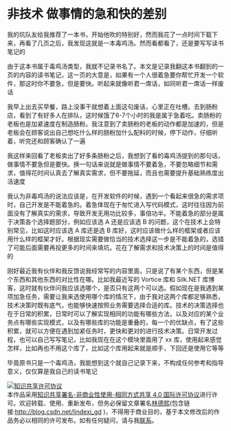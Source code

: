 
# 非技术 做事情的急和快的差别

我的坑队友给我推荐了一本书，开始他吹的特别好，然而我花了一点时间下载下来，再看了几页之后，我发现这就是一本毒鸡汤。然而看都看了，还是要写写读书笔记的

<!--more-->


<!-- CreateTime:2023/5/29 8:48:13 -->

<!-- 博客 -->
<!-- 发布 -->

由于这本书属于毒鸡汤类型，我就不记录书名了。本文是记录我翻这本书翻到的一页的内容的读书笔记，这一页的大意是，如果有一个人很着急要你帮忙开发一个软件，那这时你不要急，但是要快。听起来就像听君一席话，如同听君一席话一样废话

我早上出去买早餐，路上没事干就想着上面这句废话，心里正在吐槽。去到肠粉店，看到了有好多人在排队，这时候饿了6-7个小时的我是属于急着吃。卖肠粉的老板也是加紧速度在制造肠粉。我注意到了卖肠粉的老板的动作都是加速的，但是老板会在顾客说出自己想吃什么样的肠粉加什么配料的时候，停下动作，仔细听着，听完还和顾客确认了一遍

我这样来回看了老板卖出了好多条肠粉之后，我想到了看的毒鸡汤提到的那句话，做事情不要急但是要快。换一句话来说就是做事情不要着急，不要忽略细节和需求，值得花时间认真去了解真实需求，但不要拖延，而且也需要提升基础熟练度出活速度

我认为非毒鸡汤的说法应该是，在开发软件的时候，遇到一个看起来很急的需求项时，自己开发是不能着急的。着急体现在于匆忙进入写代码模式，这时往往因为前面没有了解真实的需求，导致开发无用功比较多，事倍功半。不能着急的部分是属于决策各个选择题部分，例如应该选 A 还是应该选 B 的问题，这个在技术上会特别常见，比如这时应该选 A 库还是选 B 库好，这时应该做什么样的框架或者应该用什么样的框架才好。根据现实需要做恰当的技术选择这一步是不能着急的，选错了可能后面需要再投更多的时间来填坑。花在了解需求和技术决策上的时间是值得的

刚好最近我有伙伴和我反馈说我经常写的内容里面，只是说了有某个东西，但是某个东西和其他东西的对比性在哪。比如我最近写的 Vortice 库和 Silk.NET 库博客，这时就有伙伴问我应该选哪个，是否只有这两个可以选。假如现在是我遇到某项加急任务，需要让我来选使用哪个库的情况下，由于我对这两个库都足够熟悉，技术决策时既有底气，也能够快速按照业务需要选择合适的库。技术的决策选择也在于日常的积累，日常时可以了解实现相同的功能有哪些方法，以及对应的某个业务点有哪些实现模式，以及有哪些库的功能是重叠的，每一个的优缺点，有了这些积累，就可以方便在遇到加紧任务时，更快和更对的进行技术决策。日常开发过程，也可以自己写写笔记，比如我现在在这个模块里面用了 xx 库，使用起来感觉怎样，比如再也不用这个库了，比如这个库用起来就是顺手，下回还是使用它等等

毕竟原书只是一个毒鸡汤，我能想到这个就自己记录下来，不构成任何参考和指导意义，仅仅算是我自己的读书笔记




<a rel="license" href="http://creativecommons.org/licenses/by-nc-sa/4.0/"><img alt="知识共享许可协议" style="border-width:0" src="https://licensebuttons.net/l/by-nc-sa/4.0/88x31.png" /></a><br />本作品采用<a rel="license" href="http://creativecommons.org/licenses/by-nc-sa/4.0/">知识共享署名-非商业性使用-相同方式共享 4.0 国际许可协议</a>进行许可。欢迎转载、使用、重新发布，但务必保留文章署名[林德熙](http://blog.csdn.net/lindexi_gd)(包含链接:http://blog.csdn.net/lindexi_gd )，不得用于商业目的，基于本文修改后的作品务必以相同的许可发布。如有任何疑问，请与我[联系](mailto:lindexi_gd@163.com)。